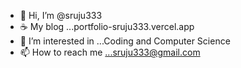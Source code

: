 - 👋 Hi, I’m @sruju333
- :coffee: My blog ...portfolio-sruju333.vercel.app
- 👀 I’m interested in ...Coding and Computer Science
- 📫 How to reach me ...sruju333@gmail.com

<!---
sruju333/sruju333 is a ✨ special ✨ repository because its `README.md` (this file) appears on your GitHub profile.
You can click the Preview link to take a look at your changes.
--->
